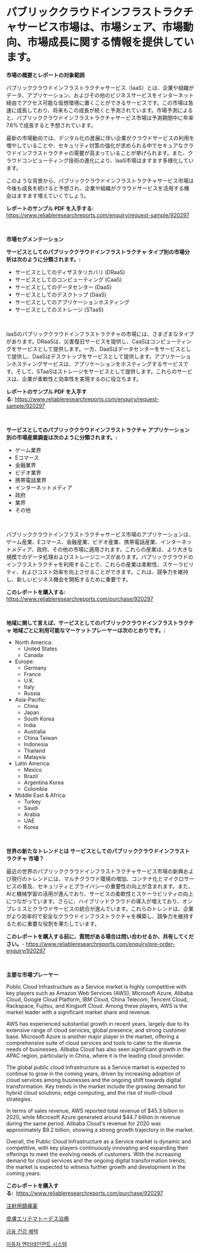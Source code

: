 <p><h1>パブリッククラウドインフラストラクチャサービス市場は、市場シェア、市場動向、市場成長に関する情報を提供しています。</h1></p><p><strong>市場の概要とレポートの対象範囲</strong></p>
<p><p>パブリッククラウドインフラストラクチャサービス（IaaS）とは、企業や組織がデータ、アプリケーション、およびその他のビジネスサービスをインターネット経由でアクセス可能な仮想環境に置くことができるサービスです。この市場は急速に成長しており、将来もこの成長が続くと予測されています。市場予測によると、パブリッククラウドインフラストラクチャサービス市場は予測期間中に年率7.6%で成長すると予想されています。</p><p>最新の市場動向では、デジタル化の進展に伴い企業がクラウドサービスの利用を増やしていることや、セキュリティ対策の強化が求められる中でセキュアなクラウドインフラストラクチャの需要が高まっていることが挙げられます。また、クラウドコンピューティング技術の進化により、IaaS市場はますます多様化しています。</p><p>このような背景から、パブリッククラウドインフラストラクチャサービス市場は今後も成長を続けると予想され、企業や組織がクラウドサービスを活用する機会はますます増えていくでしょう。</p></p>
<p><strong>レポートのサンプル PDF を入手する:</strong> <a href="https://www.reliableresearchreports.com/enquiry/request-sample/920297">https://www.reliableresearchreports.com/enquiry/request-sample/920297</a></p>
<p>&nbsp;</p>
<p><strong>市場セグメンテーション</strong></p>
<p><strong>サービスとしてのパブリッククラウドインフラストラクチャ タイプ別の市場分析は次のように分類されます。:</strong></p>
<p><ul><li>サービスとしてのディザスタリカバリ (DRaaS)</li><li>サービスとしてのコンピューティング (CaaS)</li><li>サービスとしてのデータセンター (DaaS)</li><li>サービスとしてのデスクトップ (DaaS)</li><li>サービスとしてのアプリケーションホスティング</li><li>サービスとしてのストレージ (STaaS)</li></ul></p>
<p>&nbsp;</p>
<p><p>IaaSのパブリッククラウドインフラストラクチャの市場には、さまざまなタイプがあります。DRaaSは、災害復旧サービスを提供し、CaaSはコンピューティングをサービスとして提供します。一方、DaaSはデータセンターをサービスとして提供し、DaaSはデスクトップをサービスとして提供します。アプリケーションホスティングサービスは、アプリケーションをホスティングするサービスです。そして、STaaSはストレージをサービスとして提供します。これらのサービスは、企業が柔軟性と効率性を実現するのに役立ちます。</p></p>
<p><strong>レポートのサンプル PDF を入手する:</strong>&nbsp;<a href="https://www.reliableresearchreports.com/enquiry/request-sample/920297">https://www.reliableresearchreports.com/enquiry/request-sample/920297</a></p>
<p>&nbsp;</p>
<p><strong> サービスとしてのパブリッククラウドインフラストラクチャ アプリケーション別の市場産業調査は次のように分類されます。:</strong></p>
<p><ul><li>ゲーム業界</li><li>Eコマース</li><li>金融業界</li><li>ビデオ業界</li><li>携帯電話業界</li><li>インターネットメディア</li><li>政府</li><li>業界</li><li>その他</li></ul></p>
<p>&nbsp;</p>
<p><p>パブリッククラウドインフラストラクチャサービス市場のアプリケーションは、ゲーム産業、Eコマース、金融産業、ビデオ産業、携帯電話産業、インターネットメディア、政府、その他の市場に適用されます。これらの産業は、より大きな規模でのデータ処理およびストレージニーズがあります。パブリッククラウドのインフラストラクチャを利用することで、これらの産業は柔軟性、スケーラビリティ、およびコスト効率を向上させることができます。これは、競争力を維持し、新しいビジネス機会を開拓するために重要です。</p></p>
<p><strong>このレポートを購入する:</strong>&nbsp; <a href="https://www.reliableresearchreports.com/purchase/920297">https://www.reliableresearchreports.com/purchase/920297</a></p>
<p>&nbsp;</p>
<p><strong>地域に関して言えば、サービスとしてのパブリッククラウドインフラストラクチャ 地域ごとに利用可能なマーケットプレーヤーは次のとおりです。:</strong></p>
<p><ul>
    <li>
        North America:
        <ul>
            <li>United States</li>
            <li>Canada</li>
        </ul>
    </li>
    <li>
        Europe:
        <ul>
            <li>Germany</li>
            <li>France</li>
            <li>U.K.</li>
            <li>Italy</li>
            <li>Russia</li>
        </ul>
    </li>
    <li>
        Asia-Pacific:
        <ul>
            <li>China</li>
            <li>Japan</li>
            <li>South Korea</li>
            <li>India</li>
            <li>Australia</li>
            <li>China Taiwan</li>
            <li>Indonesia</li>
            <li>Thailand</li>
            <li>Malaysia</li>
        </ul>
    </li>
    <li>
        Latin America:
        <ul>
            <li>Mexico</li>
            <li>Brazil</li>
            <li>Argentina Korea</li>
            <li>Colombia</li>
        </ul>
    </li>
    <li>
        Middle East & Africa:
        <ul>
            <li>Turkey</li>
            <li>Saudi</li>
            <li>Arabia</li>
            <li>UAE</li>
            <li>Korea</li>
        </ul>
    </li>
    </ul></p>
<p>&nbsp;</p>
<p><strong>世界の新たなトレンドとは サービスとしてのパブリッククラウドインフラストラクチャ 市場？</strong></p>
<p><p>最近の世界のパブリッククラウドインフラストラクチャサービス市場の新興および現行のトレンドには、マルチクラウド環境の増加、コンテナ化とマイクロサービスの普及、セキュリティとプライバシーの重要性の向上が含まれます。また、AIと機械学習の活用が進んでおり、サービスの柔軟性とスケーラビリティの向上につながっています。さらに、ハイブリッドクラウドの導入が増えており、オンプレミスとクラウドサービスの統合が進んでいます。これらのトレンドは、企業がより効率的で安全なクラウドインフラストラクチャを構築し、競争力を維持するために重要な役割を果たしています。</p></p>
<p><strong>このレポートを購入する前に、質問がある場合は問い合わせるか、共有してください。</strong>- <a href="https://www.reliableresearchreports.com/enquiry/pre-order-enquiry/920297">https://www.reliableresearchreports.com/enquiry/pre-order-enquiry/920297</a></p>
<p>&nbsp;</p>
<p><strong>主要な市場プレーヤー</strong></p>
<p><p>Public Cloud Infrastructure as a Service market is highly competitive with key players such as Amazon Web Services (AWS), Microsoft Azure, Alibaba Cloud, Google Cloud Platform, IBM Cloud, China Telecom, Tencent Cloud, Rackspace, Fujitsu, and Kingsoft Cloud. Among these players, AWS is the market leader with a significant market share and revenue.</p><p>AWS has experienced substantial growth in recent years, largely due to its extensive range of cloud services, global presence, and strong customer base. Microsoft Azure is another major player in the market, offering a comprehensive suite of cloud services and tools to cater to the diverse needs of businesses. Alibaba Cloud has also seen significant growth in the APAC region, particularly in China, where it is the leading cloud provider.</p><p>The global public cloud Infrastructure as a Service market is expected to continue to grow in the coming years, driven by increasing adoption of cloud services among businesses and the ongoing shift towards digital transformation. Key trends in the market include the growing demand for hybrid cloud solutions, edge computing, and the rise of multi-cloud strategies.</p><p>In terms of sales revenue, AWS reported total revenue of $45.3 billion in 2020, while Microsoft Azure generated around $44.7 billion in revenue during the same period. Alibaba Cloud's revenue for 2020 was approximately $9.2 billion, showing a strong growth trajectory in the market.</p><p>Overall, the Public Cloud Infrastructure as a Service market is dynamic and competitive, with key players continuously innovating and expanding their offerings to meet the evolving needs of customers. With the increasing demand for cloud services and the ongoing digital transformation trends, the market is expected to witness further growth and development in the coming years.</p></p>
<p><strong>このレポートを購入する:</strong>&nbsp;&nbsp;<a href="https://www.reliableresearchreports.com/purchase/920297">https://www.reliableresearchreports.com/purchase/920297</a></p>
<p><p><a href="https://github.com/oqoeusbvpadwjs08/Market-Research-Report-List-1/blob/main/3777364183074.md">注射用鎮痛薬</a></p><p><a href="https://github.com/oqoeusbvpadwjs08/Market-Research-Report-List-1/blob/main/9594262183075.md">皮膚エリテマトーデス治療</a></p><p><a href="https://github.com/sougarounis/Market-Research-Report-List-2/blob/main/4581377183094.md">금융 건강 혜택</a></p><p><a href="https://github.com/vs2869dizt0/Market-Research-Report-List-1/blob/main/4009649183095.md">자동차 엔터테인먼트 시스템</a></p></p>